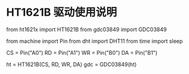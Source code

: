 # HT1621B 驱动使用说明


  from ht1621x import HT1621B
  from gdc03849 import GDC03849
 
  from machine import Pin
  from dht import DHT11
  from time import sleep

  CS = Pin("A0")
  RD = Pin("A1")
   WR = Pin("B0")
  DA = Pin("B1")

  ht  = HT1621B(CS, RD, WR, DA)
  gdc = GDC03849(ht)
